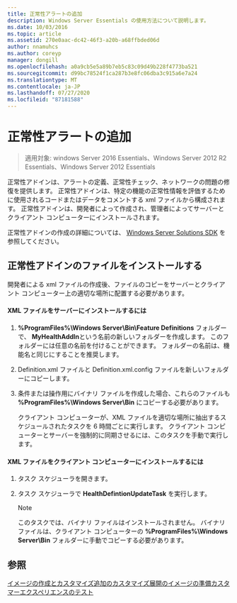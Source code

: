 ```yaml
---
title: 正常性アラートの追加
description: Windows Server Essentials の使用方法について説明します。
ms.date: 10/03/2016
ms.topic: article
ms.assetid: 270e0aac-dc42-46f3-a20b-a68ffbded06d
author: nnamuhcs
ms.author: coreyp
manager: dongill
ms.openlocfilehash: a0a9cb5e5a89b7eb5c83c09d49b228f4773ba521
ms.sourcegitcommit: d99bc78524f1ca287b3e8fc06dba3c915a6e7a24
ms.translationtype: MT
ms.contentlocale: ja-JP
ms.lasthandoff: 07/27/2020
ms.locfileid: "87181588"
---
```

# <a name="add-health-alerts"></a>正常性アラートの追加

>適用対象: windows Server 2016 Essentials、Windows Server 2012 R2 Essentials、Windows Server 2012 Essentials

正常性アドインは、アラートの定義、正常性チェック、ネットワークの問題の修復を提供します。 正常性アドインは、特定の機能の正常性情報を評価するために使用されるコードまたはデータをコメントする xml ファイルから構成されます。 正常性アドインは、開発者によって作成され、管理者によってサーバーとクライアント コンピューターにインストールされます。

 正常性アドインの作成の詳細については、 [Windows Server Solutions SDK](https://go.microsoft.com/fwlink/?LinkID=248648) を参照してください。

## <a name="installing-health-add-in-files"></a>正常性アドインのファイルをインストールする
 開発者による xml ファイルの作成後、ファイルのコピーをサーバーとクライアント コンピューター上の適切な場所に配置する必要があります。

#### <a name="to-install-the-xml-files-on-the-server"></a>XML ファイルをサーバーにインストールするには

1. **%ProgramFiles%\Windows Server\Bin\Feature Definitions** フォルダーで、 **MyHealthAddIn**という名前の新しいフォルダーを作成します。 このフォルダーには任意の名前を付けることができます。 フォルダーの名前は、機能名と同じにすることを推奨します。

2. Definition.xml ファイルと Definition.xml.config ファイルを新しいフォルダーにコピーします。

3. 条件または操作用にバイナリ ファイルを作成した場合、これらのファイルも **%ProgramFiles%\Windows Server\Bin** にコピーする必要があります。

   クライアント コンピューターが、XML ファイルを適切な場所に抽出するスケジュールされたタスクを 6 時間ごとに実行します。 クライアント コンピューターとサーバーを強制的に同期させるには、このタスクを手動で実行します。

#### <a name="to-install-the-xml-files-on-the-client-computer"></a>XML ファイルをクライアント コンピューターにインストールするには

1.  タスク スケジューラを開きます。

2.  タスク スケジューラで **HealthDefintionUpdateTask** を実行します。

    > [!NOTE]
    >  このタスクでは、バイナリ ファイルはインストールされません。 バイナリ ファイルは、クライアント コンピューターの **%ProgramFiles%\Windows Server\Bin** フォルダーに手動でコピーする必要があります。

## <a name="see-also"></a>参照
 [イメージの作成とカスタマイズ追加の](Creating-and-Customizing-the-Image.md)[カスタマイズ](Additional-Customizations.md)[展開のイメージの準備](Preparing-the-Image-for-Deployment.md)[カスタマーエクスペリエンスのテスト](Testing-the-Customer-Experience.md)